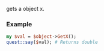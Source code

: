 gets a object x.
### Example

```perl
my $val = $object->GetX();
quest::say($val); # Returns double
```